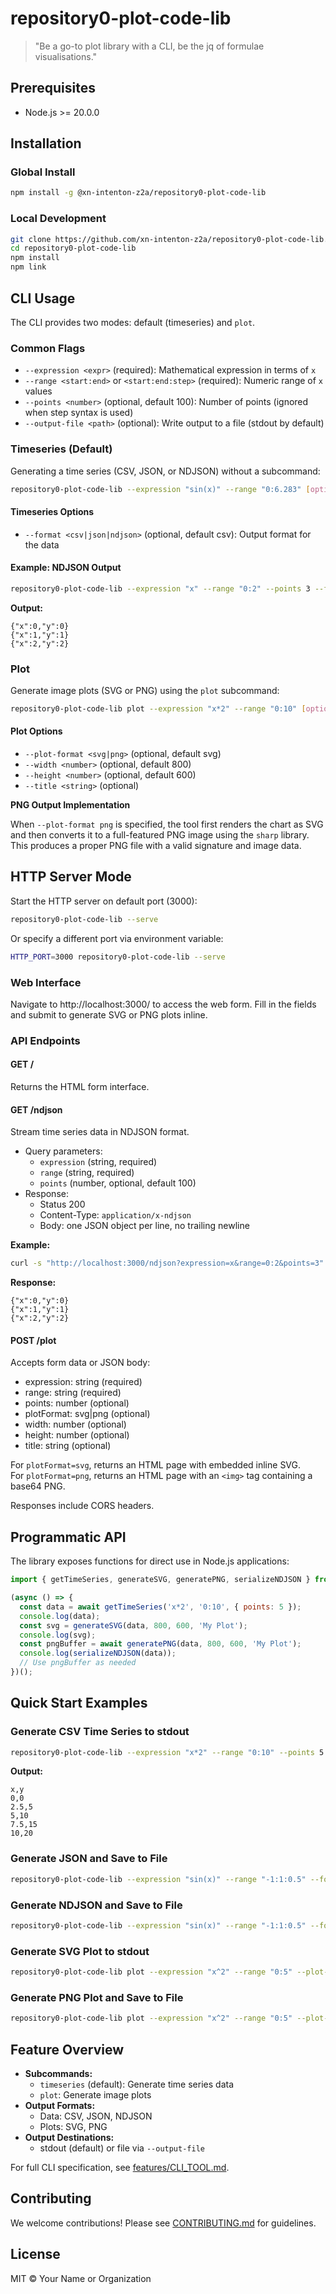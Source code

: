 # repository0-plot-code-lib

> "Be a go-to plot library with a CLI, be the jq of formulae visualisations."

## Prerequisites

- Node.js >= 20.0.0

## Installation

### Global Install

```bash
npm install -g @xn-intenton-z2a/repository0-plot-code-lib
```

### Local Development

```bash
git clone https://github.com/xn-intenton-z2a/repository0-plot-code-lib.git
cd repository0-plot-code-lib
npm install
npm link
```

## CLI Usage

The CLI provides two modes: default (timeseries) and `plot`.

### Common Flags

- `--expression <expr>` (required): Mathematical expression in terms of `x`
- `--range <start:end>` or `<start:end:step>` (required): Numeric range of `x` values
- `--points <number>` (optional, default 100): Number of points (ignored when step syntax is used)
- `--output-file <path>` (optional): Write output to a file (stdout by default)

### Timeseries (Default)

Generating a time series (CSV, JSON, or NDJSON) without a subcommand:

```bash
repository0-plot-code-lib --expression "sin(x)" --range "0:6.283" [options]
```

#### Timeseries Options

- `--format <csv|json|ndjson>` (optional, default csv): Output format for the data

#### Example: NDJSON Output

```bash
repository0-plot-code-lib --expression "x" --range "0:2" --points 3 --format ndjson
```

**Output:**
```
{"x":0,"y":0}
{"x":1,"y":1}
{"x":2,"y":2}
```

### Plot

Generate image plots (SVG or PNG) using the `plot` subcommand:

```bash
repository0-plot-code-lib plot --expression "x*2" --range "0:10" [options]
```

#### Plot Options

- `--plot-format <svg|png>` (optional, default svg)
- `--width <number>` (optional, default 800)
- `--height <number>` (optional, default 600)
- `--title <string>` (optional)

**PNG Output Implementation**

When `--plot-format png` is specified, the tool first renders the chart as SVG and then converts it to a full-featured PNG image using the `sharp` library. This produces a proper PNG file with a valid signature and image data.

## HTTP Server Mode

Start the HTTP server on default port (3000):

```bash
repository0-plot-code-lib --serve
```

Or specify a different port via environment variable:

```bash
HTTP_PORT=3000 repository0-plot-code-lib --serve
```

### Web Interface

Navigate to http://localhost:3000/ to access the web form. Fill in the fields and submit to generate SVG or PNG plots inline.

### API Endpoints

#### GET /

Returns the HTML form interface.

#### GET /ndjson

Stream time series data in NDJSON format.

- Query parameters:
  - `expression` (string, required)
  - `range` (string, required)
  - `points` (number, optional, default 100)
- Response:
  - Status 200
  - Content-Type: `application/x-ndjson`
  - Body: one JSON object per line, no trailing newline

**Example:**

```bash
curl -s "http://localhost:3000/ndjson?expression=x&range=0:2&points=3"
```

**Response:**
```
{"x":0,"y":0}
{"x":1,"y":1}
{"x":2,"y":2}
```

#### POST /plot

Accepts form data or JSON body:

- expression: string (required)
- range: string (required)
- points: number (optional)
- plotFormat: svg|png (optional)
- width: number (optional)
- height: number (optional)
- title: string (optional)

For `plotFormat=svg`, returns an HTML page with embedded inline SVG.  
For `plotFormat=png`, returns an HTML page with an `<img>` tag containing a base64 PNG.

Responses include CORS headers.

## Programmatic API

The library exposes functions for direct use in Node.js applications:

```js
import { getTimeSeries, generateSVG, generatePNG, serializeNDJSON } from '@xn-intenton-z2a/repository0-plot-code-lib';

(async () => {
  const data = await getTimeSeries('x*2', '0:10', { points: 5 });
  console.log(data);
  const svg = generateSVG(data, 800, 600, 'My Plot');
  console.log(svg);
  const pngBuffer = await generatePNG(data, 800, 600, 'My Plot');
  console.log(serializeNDJSON(data));
  // Use pngBuffer as needed
})();
```

## Quick Start Examples

### Generate CSV Time Series to stdout

```bash
repository0-plot-code-lib --expression "x*2" --range "0:10" --points 5
```

**Output:**

```
x,y
0,0
2.5,5
5,10
7.5,15
10,20
```

### Generate JSON and Save to File

```bash
repository0-plot-code-lib --expression "sin(x)" --range "-1:1:0.5" --format json --output-file data.json
```

### Generate NDJSON and Save to File

```bash
repository0-plot-code-lib --expression "sin(x)" --range "-1:1:0.5" --format ndjson --output-file data.ndjson
```

### Generate SVG Plot to stdout

```bash
repository0-plot-code-lib plot --expression "x^2" --range "0:5" --plot-format svg --width 800 --height 600 --title "Square Function"
```

### Generate PNG Plot and Save to File

```bash
repository0-plot-code-lib plot --expression "x^2" --range "0:5" --plot-format png --output-file plot.png
```

## Feature Overview

- **Subcommands:**
  - `timeseries` (default): Generate time series data
  - `plot`: Generate image plots
- **Output Formats:**
  - Data: CSV, JSON, NDJSON
  - Plots: SVG, PNG
- **Output Destinations:**
  - stdout (default) or file via `--output-file`

For full CLI specification, see [features/CLI_TOOL.md](features/CLI_TOOL.md).

## Contributing

We welcome contributions! Please see [CONTRIBUTING.md](CONTRIBUTING.md) for guidelines.

## License

MIT © Your Name or Organization
